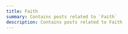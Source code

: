 ```yaml
---
title: Faith
summary: Contains posts related to `Faith`
description: Contains posts related to Faith
---
```

